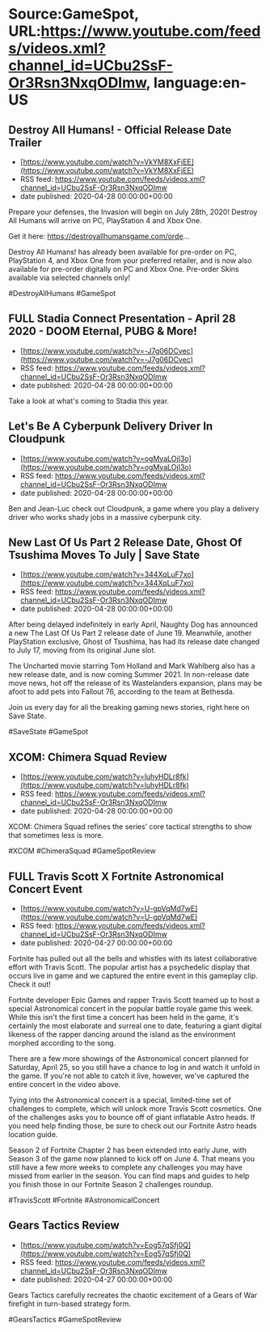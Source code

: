 # Source:GameSpot, URL:https://www.youtube.com/feeds/videos.xml?channel_id=UCbu2SsF-Or3Rsn3NxqODImw, language:en-US

## Destroy All Humans! - Official Release Date Trailer
 - [https://www.youtube.com/watch?v=VkYM8XxFjEE](https://www.youtube.com/watch?v=VkYM8XxFjEE)
 - RSS feed: https://www.youtube.com/feeds/videos.xml?channel_id=UCbu2SsF-Or3Rsn3NxqODImw
 - date published: 2020-04-28 00:00:00+00:00

Prepare your defenses, the Invasion will begin on July 28th, 2020! Destroy All Humans will arrive on PC, PlayStation 4 and Xbox One.

Get it here: https://destroyallhumansgame.com/orde...

Destroy All Humans! has already been available for pre-order on PC, PlayStation 4, and Xbox One from your preferred retailer, and is now also available for pre-order digitally on PC and Xbox One. Pre-order Skins available via selected channels only!

#DestroyAllHumans #GameSpot

## FULL Stadia Connect Presentation - April 28 2020 - DOOM Eternal, PUBG & More!
 - [https://www.youtube.com/watch?v=-J7g06DCvec](https://www.youtube.com/watch?v=-J7g06DCvec)
 - RSS feed: https://www.youtube.com/feeds/videos.xml?channel_id=UCbu2SsF-Or3Rsn3NxqODImw
 - date published: 2020-04-28 00:00:00+00:00

Take a look at what's coming to Stadia this year.

## Let's Be A Cyberpunk Delivery Driver In Cloudpunk
 - [https://www.youtube.com/watch?v=ogMyaLOjI3o](https://www.youtube.com/watch?v=ogMyaLOjI3o)
 - RSS feed: https://www.youtube.com/feeds/videos.xml?channel_id=UCbu2SsF-Or3Rsn3NxqODImw
 - date published: 2020-04-28 00:00:00+00:00

Ben and Jean-Luc check out Cloudpunk, a game where you play a delivery driver who works shady jobs in a massive cyberpunk city.

## New Last Of Us Part 2 Release Date, Ghost Of Tsushima Moves To July | Save State
 - [https://www.youtube.com/watch?v=344XqLuF7xo](https://www.youtube.com/watch?v=344XqLuF7xo)
 - RSS feed: https://www.youtube.com/feeds/videos.xml?channel_id=UCbu2SsF-Or3Rsn3NxqODImw
 - date published: 2020-04-28 00:00:00+00:00

After being delayed indefinitely in early April, Naughty Dog has announced a new The Last Of Us Part 2 release date of June 19. Meanwhile, another PlayStation exclusive, Ghost of Tsushima, has had its  release date changed to July 17, moving from its original June slot. 

The Uncharted movie starring Tom Holland and Mark Wahlberg also has a new release date, and is now coming Summer 2021. In non-release date move news, hot off the release of its Wastelanders expansion, plans may be afoot to add pets into Fallout 76, according to the team at Bethesda. 

Join us every day for all the breaking gaming news stories, right here on Save State.

#SaveState #GameSpot

## XCOM: Chimera Squad Review
 - [https://www.youtube.com/watch?v=luhyHDLr8fk](https://www.youtube.com/watch?v=luhyHDLr8fk)
 - RSS feed: https://www.youtube.com/feeds/videos.xml?channel_id=UCbu2SsF-Or3Rsn3NxqODImw
 - date published: 2020-04-28 00:00:00+00:00

XCOM: Chimera Squad refines the series’ core tactical strengths to show that sometimes less is more.

#XCOM #ChimeraSquad #GameSpotReview

## FULL Travis Scott X Fortnite Astronomical Concert Event
 - [https://www.youtube.com/watch?v=U-gpVqMd7wE](https://www.youtube.com/watch?v=U-gpVqMd7wE)
 - RSS feed: https://www.youtube.com/feeds/videos.xml?channel_id=UCbu2SsF-Or3Rsn3NxqODImw
 - date published: 2020-04-27 00:00:00+00:00

Fortnite has pulled out all the bells and whistles with its latest collaborative effort with Travis Scott. The popular artist has a psychedelic display that occurs live in game and we captured the entire event in this gameplay clip. Check it out!

Fortnite developer Epic Games and rapper Travis Scott teamed up to host a special Astronomical concert in the popular battle royale game this week. While this isn't the first time a concert has been held in the game, it's certainly the most elaborate and surreal one to date, featuring a giant digital likeness of the rapper dancing around the island as the environment morphed according to the song.

There are a few more showings of the Astronomical concert planned for Saturday, April 25, so you still have a chance to log in and watch it unfold in the game. If you're not able to catch it live, however, we've captured the entire concert in the video above.

Tying into the Astronomical concert is a special, limited-time set of challenges to complete, which will unlock more Travis Scott cosmetics. One of the challenges asks you to bounce off of giant inflatable Astro heads. If you need help finding those, be sure to check out our Fortnite Astro heads location guide.

Season 2 of Fortnite Chapter 2 has been extended into early June, with Season 3 of the game now planned to kick off on June 4. That means you still have a few more weeks to complete any challenges you may have missed from earlier in the season. You can find maps and guides to help you finish those in our Fortnite Season 2 challenges roundup.

#TravisScott #Fortnite #AstronomicalConcert

## Gears Tactics Review
 - [https://www.youtube.com/watch?v=Eog57qSfj0Q](https://www.youtube.com/watch?v=Eog57qSfj0Q)
 - RSS feed: https://www.youtube.com/feeds/videos.xml?channel_id=UCbu2SsF-Or3Rsn3NxqODImw
 - date published: 2020-04-27 00:00:00+00:00

Gears Tactics carefully recreates the chaotic excitement of a Gears of War firefight in turn-based strategy form.

#GearsTactics #GameSpotReview


